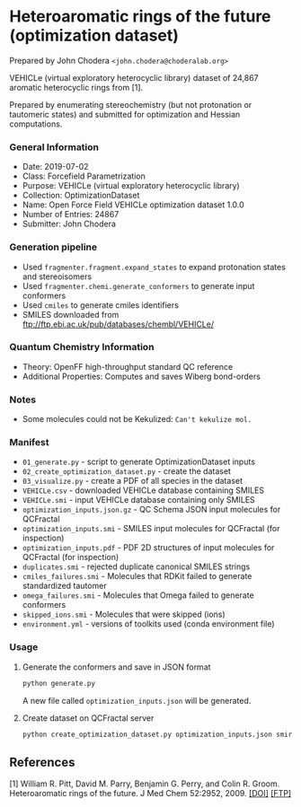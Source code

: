 # Heteroaromatic rings of the future (optimization dataset)

Prepared by John Chodera `<john.chodera@choderalab.org>`

VEHICLe (virtual exploratory heterocyclic library) dataset of 24,867 aromatic heterocyclic rings from [1].

Prepared by enumerating stereochemistry (but not protonation or tautomeric states) and submitted for optimization and Hessian computations.

### General Information
 - Date: 2019-07-02
 - Class: Forcefield Parametrization
 - Purpose: VEHICLe (virtual exploratory heterocyclic library)
 - Collection: OptimizationDataset
 - Name: Open Force Field VEHICLe optimization dataset 1.0.0
 - Number of Entries: 24867
 - Submitter: John Chodera

### Generation pipeline
 - Used `fragmenter.fragment.expand_states` to expand protonation states and stereoisomers
 - Used `fragmenter.chemi.generate_conformers` to generate input conformers
 - Used `cmiles` to generate cmiles identifiers
 - SMILES downloaded from ftp://ftp.ebi.ac.uk/pub/databases/chembl/VEHICLe/

### Quantum Chemistry Information
 - Theory: OpenFF high-throughput standard QC reference
 - Additional Properties: Computes and saves Wiberg bond-orders

### Notes
 - Some molecules could not be Kekulized: `Can't kekulize mol.`

### Manifest
 - `01_generate.py` - script to generate OptimizationDataset inputs
 - `02_create_optimization_dataset.py` - create the dataset
 - `03_visualize.py` - create a PDF of all species in the dataset
 - `VEHICLe.csv` - downloaded VEHICLe database containing SMILES
 - `VEHICLe.smi` - input VEHICLe database containing only SMILES
 - `optimization_inputs.json.gz` - QC Schema JSON input molecules for QCFractal
 - `optimization_inputs.smi` - SMILES input molecules for QCFractal (for inspection)
 - `optimization_inputs.pdf` - PDF 2D structures of input molecules for QCFractal (for inspection)
 - `duplicates.smi` - rejected duplicate canonical SMILES strings
 - `cmiles_failures.smi` - Molecules that RDKit failed to generate standardized tautomer
 - `omega_failures.smi` - Molecules that Omega failed to generate conformers
 - `skipped_ions.smi` - Molecules that were skipped (ions)
 - `environment.yml` - versions of toolkits used (conda environment file)

### Usage
1. Generate the conformers and save in JSON format
   ```bash
   python generate.py
   ```
   A new file called `optimization_inputs.json` will be generated.

2. Create dataset on QCFractal server
    ```bash
    python create_optimization_dataset.py optimization_inputs.json smirnoff_coverage client_config.yaml
    ```

## References

[1] William R. Pitt, David M. Parry, Benjamin G. Perry, and Colin R. Groom.
Heteroaromatic rings of the future.
J Med Chem 52:2952, 2009.
[[DOI]](http://doi.org/10.1021/jm801513z) [[FTP]](ftp://ftp.ebi.ac.uk/pub/databases/chembl/VEHICLe/)
